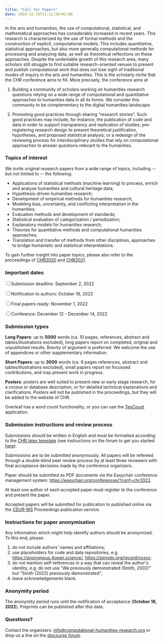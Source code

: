```yaml
---
title: "Call for Papers"
date: 2019-12-15T11:11:58+01:00
---
```


In the arts and humanities, the use of computational, statistical, and mathematical
approaches has considerably increased in recent years. This research is characterized by
the use of formal methods and the construction of explicit, computational models. This
includes quantitative, statistical approaches, but also more generally computational
methods for processing and analyzing data, as well as theoretical reflections on these
approaches. Despite the undeniable growth of this research area, many scholars still
struggle to find suitable research-oriented venues to present and publish computational
work that does not lose sight of traditional modes of inquiry in the arts and humanities.
This is the scholarly niche that the CHR conference aims to fill. More
precisely, the conference aims at

1. Building a community of scholars working on humanities research questions relying on a
   wide range of computational and quantitative approaches to humanities data in all its
   forms. We consider this community to be complementary to the digital humanities
   landscape. 
   
2. Promoting good practices through sharing “research stories”. Such good practices may
   include, for instance, the publication of code and data in order to support
   transparency and replication of studies; pre-registering research design to present
   theoretical justification, hypotheses, and proposed statistical analysis; or a redesign
   of the reviewing process for interdisciplinary studies that rely on computational
   approaches to answer questions relevant to the humanities. 



### Topics of interest

We invite original research papers from a wide range of topics, including -- but not
limited to -- the following:

- Applications of statistical methods (machine learning) to process, enrich and analyse
  humanities and cultural heritage data; 
- Hypothesis-driven humanities research;
- Development of empirical methods for humanities research;
- Modeling bias, uncertainty, and conflicting interpretation in the humanities; 
- Evaluation methods and development of standards;
- Statistical evaluation of categorization / periodization;
- Explanatory models for humanities research;
- Theories for quantitative methods and computational humanities approaches;
- Translation and transfer of methods from other disciplines, approaches to bridge
  humanistic and statistical interpretations. 

To gain further insight into paper topics, please also refer to the proceedings of
[CHR2020](http://ceur-ws.org/Vol-2723/) and [CHR2021](http://ceur-ws.org/Vol-2989/).


### Important dates

<input class="filled-in" type="checkbox"><span>Submission deadline: September 2, 2022</span>

<input class="filled-in" type="checkbox"><span>Notification to authors: October 18, 2022
</span>

<input class="filled-in" type="checkbox"><span>Final papers ready: November 1, 2022</span>

<input class="filled-in" type="checkbox"><span>Conference: December 12 - December 14, 2022
</span>


### Submission types

**Long Papers**: up to **5000** words (ca. 10 pages, references, abstract and
   tables/illustrations excluded), long papers report on completed, original and
   unpublished results. Brevity of argument is preferred. We welcome the use of appendices
   or other supplementary information.

**Short Papers**: up to **3000** words (ca. 6 pages references, abstract and
   tables/illustrations excluded), small papers report on focussed contributions, and may
   present work in progress. 
   
**Posters**: posters are well suited to present new or early stage research, for a corpus
  or database description, or for detailed technical explanations and clarifications.
  Posters will not be published in the proceedings, but they will be added to the website
  of CHR. 

Overleaf has a word count functionality, or you can use the
[TexCount](https://app.uio.no/ifi/texcount/) application.



### Submission instructions and review process
Submissions should be written in English and must be formatted according to the [CHR latex
template](https://github.com/cohure/CHR2022-website/blob/main/data/chr2022_latex_template.zip) (see
instructions on the forum to get you started
[here](https://discourse.computational-humanities-research.org/t/chr-latex-instructions/230)).

Submissions are to be submitted anonymously. All papers will be refereed through a 
double-blind peer review process by at least three reviewers with final acceptance
decisions made by the conference organizers. 

Paper should be submitted as PDF documents via the Easychair conference management
system: https://easychair.org/conferences/?conf=chr2022. 

At least one author of each accepted paper must register to the conference and present
the paper.

Accepted papers will be submitted for publication to published online via the
[CEUR-WS](http://ceur-ws.org/) Proceedings publication service.

### Instructions for paper anonymisation 

Any information which might help identify authors should be anonymized. To this end, please:

1. do not include authors' names and affiliations;
2. use placeholders for code and data repositories, e.g. https://anonymous.4open.science/, https://zenodo.org/record/xxxxx;
3. do not mention self-references in a way that can reveal the author's identity, e.g. do
   not use "We previously demonstrated (Smith, 2002)" but "Smith (2022) previously
   demonstrated";
4. leave acknowledgements blank.

### Anonymity period

The anonymity period runs until the notification of acceptance (**October 18, 2022**).
Preprints can be published after this date.

### Questions?

Contact the organizers: [info@computational-humanities-research.org](mailto:info@computational-humanities-research.org) or drop us a line on the [discourse forum](https://discourse.computational-humanities-research.org).

